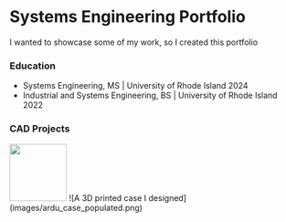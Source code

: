 # Systems Engineering Portfolio

I wanted to showcase some of my work, so I created this portfolio

### Education
* Systems Engineering, MS | University of Rhode Island 2024
* Industrial and Systems Engineering, BS | University of Rhode Island 2022


### CAD Projects
<img src="images/ardu_case.png" width=100>
![A 3D printed case I designed](images/ardu_case_populated.png)<size>